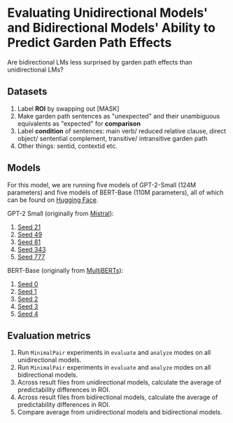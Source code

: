 # Evaluating Unidirectional Models' and Bidirectional Models' Ability to Predict Garden Path Effects
Are bidirectional LMs less surprised by garden path effects than unidirectional LMs?

## Datasets
1. Label **ROI** by swapping out \[MASK\]
2. Make garden path sentences as "unexpected" and their unambiguous equivalents as "expected" for **comparison**
3. Label **condition** of sentences: main verb/ reduced relative clause, direct object/ sentential complement, transitive/ intransitive garden path
4. Other things: sentid, contextid etc.

## Models
For this model, we are running five models of GPT-2-Small (124M parameters) and five models of BERT-Base (110M parameters), all of which can be found on [Hugging Face](https://huggingface.co/models). 

GPT-2 Small (originally from [Mistral](https://github.com/stanford-crfm/mistral?tab=readme-ov-file)):
1. [Seed 21](https://huggingface.co/stanford-crfm/alias-gpt2-small-x21)
2. [Seed 49](https://huggingface.co/stanford-crfm/battlestar-gpt2-small-x49)
3. [Seed 81](https://huggingface.co/stanford-crfm/caprica-gpt2-small-x81)
4. [Seed 343](https://huggingface.co/stanford-crfm/darkmatter-gpt2-small-x343)
5. [Seed 777](https://huggingface.co/stanford-crfm/expanse-gpt2-small-x777)

BERT-Base (originally from [MultiBERTs](https://github.com/google-research/language/tree/master/language/multiberts)):
1. [Seed 0](https://huggingface.co/google/multiberts-seed_0)
2. [Seed 1](https://huggingface.co/google/multiberts-seed_1)
3. [Seed 2](https://huggingface.co/google/multiberts-seed_2)
4. [Seed 3](https://huggingface.co/google/multiberts-seed_3)
5. [Seed 4](https://huggingface.co/google/multiberts-seed_4)

## Evaluation metrics
1. Run `MinimalPair` experiments in `evaluate` and `analyze` modes on all unidirectional models.
2. Run `MinimalPair` experiments in `evaluate` and `analyze` modes on all bidirectional models.
3. Across result files from unidirectional models, calculate the average of predictability differences in ROI.
4. Across result files from bidirectional models, calculate the average of predictability differences in ROI.
5. Compare average from unidirectional models and bidirectional models.
